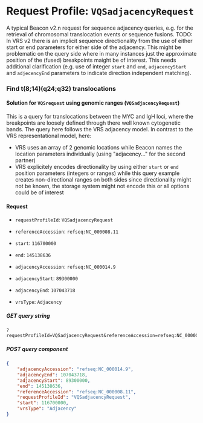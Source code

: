 # Request Profile: `VQSadjacencyRequest`

A typical Beacon v2.n request for sequence adjacency queries, e.g. for the
retrieval of chromosomal translocation events or sequence fusions.
TODO: In VRS v2 there is an implicit sequence directionality from the use
of either start or end parameters for either side of the adjacency. This might
be problematic on the query side where in many instances just the approximate
position of the (fused) breakpoints maight be of interest. This needs additional
clarification (e.g. use of integer `start` and `end`, `adjacencyStart` and 
`adjecencyEnd` parameters to indicate direction independent matching).

### Find  t(8;14)(q24;q32) translocations

#### Solution for `VQSrequest` using genomic ranges (`VQSadjacencyRequest`)

This is a query for translocations between the MYC and IgH loci, where the
breakpoints are loosely defined through there well known cytogenetic bands.
The query here follows the VRS adjacency model. In contrast to the VRS
representational model, here:    


- VRS uses an array of 2 genomic locations while Beacon names the location
  parameters individually (using "adjacency..." for the second partner)    
- VRS explicitely encodes directionality by using either `start` or `end`
  position parameters (integers or ranges) while this query example creates
  non-directional ranges on both sides since directionality might not be known,
  the storage system might not encode this or all options could be of interest    
#### Request 
    
* `requestProfileId`: `VQSadjacencyRequest`    
    
* `referenceAccession`: `refseq:NC_000008.11`    
    
* `start`: `116700000`    
    
* `end`: `145138636`    
    
* `adjacencyAccession`: `refseq:NC_000014.9`    
    
* `adjacencyStart`: `89300000`    
    
* `adjacencyEnd`: `107043718`    
    
* `vrsType`: `Adjacency`    

##### GET query string
```
?requestProfileId=VQSadjacencyRequest&referenceAccession=refseq:NC_000008.11&start=116700000&end=145138636&adjacencyAccession=refseq:NC_000014.9&adjacencyStart=89300000&adjacencyEnd=107043718&vrsType=Adjacency
```

##### POST query component 
```json
{
    "adjacencyAccession": "refseq:NC_000014.9",
    "adjacencyEnd": 107043718,
    "adjacencyStart": 89300000,
    "end": 145138636,
    "referenceAccession": "refseq:NC_000008.11",
    "requestProfileId": "VQSadjacencyRequest",
    "start": 116700000,
    "vrsType": "Adjacency"
}
```
